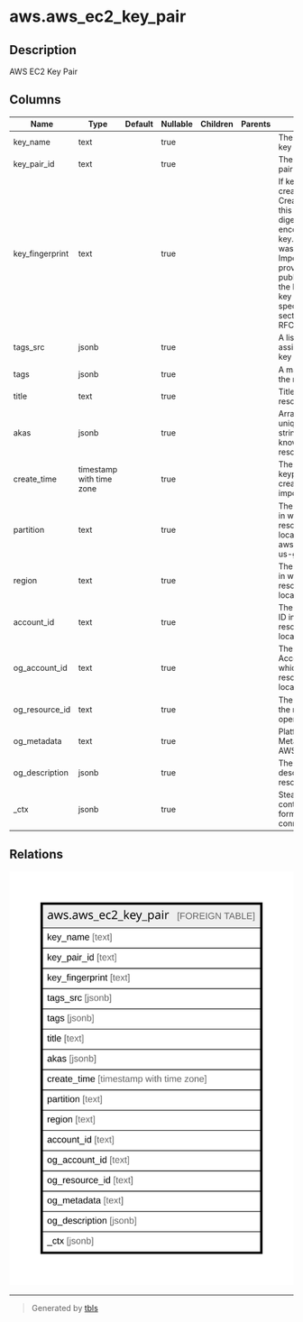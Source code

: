 # aws.aws_ec2_key_pair

## Description

AWS EC2 Key Pair

## Columns

| Name | Type | Default | Nullable | Children | Parents | Comment |
| ---- | ---- | ------- | -------- | -------- | ------- | ------- |
| key_name | text |  | true |  |  | The name of the key pair |
| key_pair_id | text |  | true |  |  | The ID of the key pair |
| key_fingerprint | text |  | true |  |  | If key pair was created using CreateKeyPair, this is the SHA-1 digest of the DER encoded private key. If key pair was created using ImportKeyPair to provide AWS the public key, this is the MD5 public key fingerprint as specified in section 4 of RFC4716 |
| tags_src | jsonb |  | true |  |  | A list of tags assigned to the key pair |
| tags | jsonb |  | true |  |  | A map of tags for the resource. |
| title | text |  | true |  |  | Title of the resource. |
| akas | jsonb |  | true |  |  | Array of globally unique identifier strings (also known as) for the resource. |
| create_time | timestamp with time zone |  | true |  |  | The time that the keypair was created or imported |
| partition | text |  | true |  |  | The AWS partition in which the resource is located (aws, aws-cn, or aws-us-gov). |
| region | text |  | true |  |  | The AWS Region in which the resource is located. |
| account_id | text |  | true |  |  | The AWS Account ID in which the resource is located. |
| og_account_id | text |  | true |  |  | The Platform Account ID in which the resource is located. |
| og_resource_id | text |  | true |  |  | The unique ID of the resource in opengovernance. |
| og_metadata | text |  | true |  |  | Platform Metadata of the AWS resource. |
| og_description | jsonb |  | true |  |  | The full model description of the resource |
| _ctx | jsonb |  | true |  |  | Steampipe context in JSON form, e.g. connection_name. |

## Relations

![er](aws.aws_ec2_key_pair.svg)

---

> Generated by [tbls](https://github.com/k1LoW/tbls)
